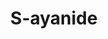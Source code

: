 ---
title: S-ayanide
github: https://github.com/S-ayanide
mode: dark
transition: 1s
score: 76.7
archetype:
- Little Bit of Everything
---